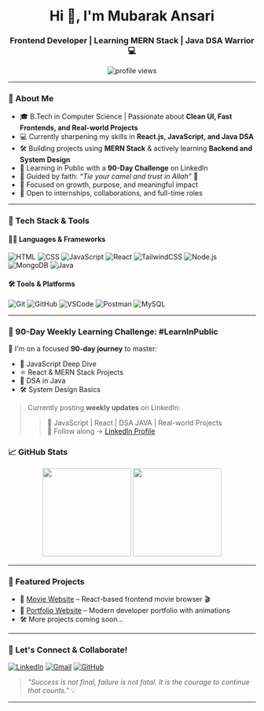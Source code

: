 <h1 align="center">Hi 👋, I'm Mubarak Ansari</h1>
<h3 align="center">Frontend Developer | Learning MERN Stack | Java DSA Warrior 💻</h3>

<p align="center">
  <img src="https://komarev.com/ghpvc/?username=Mubarak-Ansari-dev&label=Profile%20views&color=0e75b6&style=flat" alt="profile views" />
</p>

---

### 🧕 About Me  
- 🎓 B.Tech in Computer Science | Passionate about **Clean UI, Fast Frontends, and Real-world Projects**  
- 💻 Currently sharpening my skills in **React.js, JavaScript, and Java DSA**  
- 🛠️ Building projects using **MERN Stack** & actively learning **Backend and System Design**  
- 🧠 Learning in Public with a **90-Day Challenge** on LinkedIn  
- 🕋 Guided by faith: *“Tie your camel and trust in Allah”* 🤲  
- 🌱 Focused on growth, purpose, and meaningful impact  
- 🤝 Open to internships, collaborations, and full-time roles

---

### 🚀 Tech Stack & Tools

#### 🧑‍💻 Languages & Frameworks
![HTML](https://img.shields.io/badge/HTML-E34F26?style=flat-square&logo=html5&logoColor=fff)
![CSS](https://img.shields.io/badge/CSS-1572B6?style=flat-square&logo=css3&logoColor=fff)
![JavaScript](https://img.shields.io/badge/JavaScript-F7DF1E?style=flat-square&logo=javascript&logoColor=000)
![React](https://img.shields.io/badge/React-61DAFB?style=flat-square&logo=react&logoColor=000)
![TailwindCSS](https://img.shields.io/badge/TailwindCSS-38B2AC?style=flat-square&logo=tailwind-css&logoColor=fff)
![Node.js](https://img.shields.io/badge/Node.js-339933?style=flat-square&logo=node.js&logoColor=fff)
![MongoDB](https://img.shields.io/badge/MongoDB-47A248?style=flat-square&logo=mongodb&logoColor=fff)
![Java](https://img.shields.io/badge/Java-007396?style=flat-square&logo=java&logoColor=fff)

#### 🛠 Tools & Platforms
![Git](https://img.shields.io/badge/Git-F05032?style=flat-square&logo=git&logoColor=fff)
![GitHub](https://img.shields.io/badge/GitHub-181717?style=flat-square&logo=github)
![VSCode](https://img.shields.io/badge/VS%20Code-007ACC?style=flat-square&logo=visual-studio-code)
![Postman](https://img.shields.io/badge/Postman-FF6C37?style=flat-square&logo=postman&logoColor=fff)
![MySQL](https://img.shields.io/badge/MySQL-00758F?style=flat-square&logo=mysql&logoColor=fff)

---

### 📅 90-Day Weekly Learning Challenge: #LearnInPublic

🚀 I'm on a focused **90-day journey** to master:
- 🧠 JavaScript Deep Dive
- ⚛️ React & MERN Stack Projects
- 🧮 DSA in Java
- 🛠️ System Design Basics

 > Currently posting **weekly updates** on LinkedIn:
> > 🚀 JavaScript | React | DSA JAVA | Real-world Projects  
📝 Follow along → [LinkedIn Profile](https://www.linkedin.com/in/mubarak-ansari/)

### 📈 GitHub Stats

<p align="center">
  <img src="https://github-readme-stats.vercel.app/api?username=Mubarak-Ansari-dev&show_icons=true&theme=github_dark&count_private=true&hide_title=true" height="180"/>
  <img src="https://github-readme-streak-stats.herokuapp.com?user=Mubarak-Ansari-dev&theme=github-dark&hide_border=true" height="180"/>
</p>

---

### 📌 Featured Projects
- 🔗 [Movie Website](https://movie-website-theta-two.vercel.app/) – React-based frontend movie browser 🎬  
- 🔗 [Portfolio Website](https://my-portfolio-delta-orpin-16.vercel.app/) – Modern developer portfolio with animations  
- 🛠 More projects coming soon...

---

### 🤝 Let's Connect & Collaborate!
[![LinkedIn](https://img.shields.io/badge/-LinkedIn-blue?style=flat-square&logo=linkedin)](https://www.linkedin.com/in/mubarak-ansari/)
[![Gmail](https://img.shields.io/badge/-Email-red?style=flat-square&logo=gmail)](mailto:mubarakansari8948@gmail.com)
[![GitHub](https://img.shields.io/badge/-GitHub-000?style=flat-square&logo=github)](https://github.com/Mubarak-Ansari-dev)

> *"Success is not final, failure is not fatal. It is the courage to continue that counts."* 💡

---

